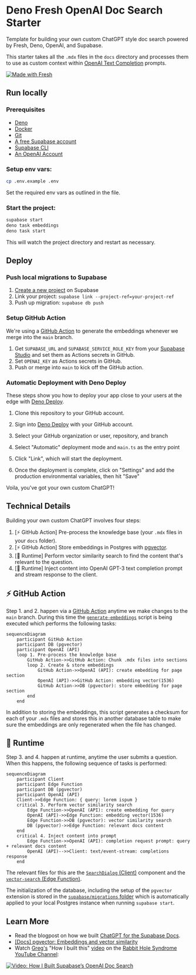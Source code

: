 # Deno Fresh OpenAI Doc Search Starter

Template for building your own custom ChatGPT style doc search powered by Fresh,
Deno, OpenAI, and Supabase.

This starter takes all the `.mdx` files in the `docs` directory and processes
them to use as custom context within
[OpenAI Text Completion](https://platform.openai.com/docs/guides/completion)
prompts.

[![Made with Fresh](https://fresh.deno.dev/fresh-badge.svg)](https://fresh.deno.dev)

## Run locally

### Prerequisites

- [Deno](https://deno.com/manual/getting_started/installation)
- [Docker](https://docs.docker.com/engine/install/)
- [Git](https://github.com/git-guides/install-git)
- [A free Supabase account](https://supabase.com)
- [Supabase CLI](https://supabase.com/docs/guides/cli)
- [An OpenAI Account](https://platform.openai.com/signup/)

### Setup env vars:

```bash
cp .env.example .env
```

Set the required env vars as outlined in the file.

### Start the project:

```bash
supabase start
deno task embeddings
deno task start
```

This will watch the project directory and restart as necessary.

## Deploy

### Push local migrations to Supabase

1. [Create a new project](https://app.supabase.com/projects) on Supabase
2. Link your project: `supabase link --project-ref=your-project-ref`
3. Push up migration: `supabase db push`

### Setup GitHub Action

We're using a [GitHub Action](./.github/workflows/generate-embeddings.yaml) to
generate the embeddings whenever we merge into the `main` branch.

1. Get `SUPABASE_URL` and `SUPABASE_SERVICE_ROLE_KEY` from your
   [Supabase Studio](https://app.supabase.com/project/_/settings/api) and set
   them as Actions secrets in GitHub.
2. Set `OPENAI_KEY` as Actions secrets in GitHub.
3. Push or merge into `main` to kick off the GitHub action.

### Automatic Deployment with Deno Deploy

These steps show you how to deploy your app close to your users at the edge with
[Deno Deploy](https://deno.com/deploy).

1. Clone this repository to your GitHub account.

2. Sign into [Deno Deploy](https://dash.deno.com) with your GitHub account.

3. Select your GitHub organization or user, repository, and branch

4. Select "Automatic" deployment mode and `main.ts` as the entry point

5. Click "Link", which will start the deployment.

6. Once the deployment is complete, click on "Settings" and add the production
   environmental variables, then hit "Save"

Voila, you've got your own custom ChatGPT!

## Technical Details

Building your own custom ChatGPT involves four steps:

1. [⚡️ GitHub Action] Pre-process the knowledge base (your `.mdx` files in your
   `docs` folder).
2. [⚡️ GitHub Action] Store embeddings in Postgres with
   [pgvector](https://supabase.com/docs/guides/database/extensions/pgvector).
3. [🏃 Runtime] Perform vector similarity search to find the content that's
   relevant to the question.
4. [🏃 Runtime] Inject content into OpenAI GPT-3 text completion prompt and
   stream response to the client.

## ⚡️ GitHub Action

Step 1. and 2. happen via a
[GitHub Action](./.github/workflows/generate-embeddings.yaml) anytime we make
changes to the `main` branch. During this time the
[`generate-embeddings`](./tools/generate-embeddings.ts) script is being executed
which performs the following tasks:

```mermaid
sequenceDiagram
    participant GitHub Action
    participant DB (pgvector)
    participant OpenAI (API)
    loop 1. Pre-process the knowledge base
        GitHub Action->>GitHub Action: Chunk .mdx files into sections
        loop 2. Create & store embeddings
            GitHub Action->>OpenAI (API): create embedding for page section
            OpenAI (API)->>GitHub Action: embedding vector(1536)
            GitHub Action->>DB (pgvector): store embedding for page section
        end
    end
```

In addition to storing the embeddings, this script generates a checksum for each
of your `.mdx` files and stores this in another database table to make sure the
embeddings are only regenerated when the file has changed.

## 🏃 Runtime

Step 3. and 4. happen at runtime, anytime the user submits a question. When this
happens, the following sequence of tasks is performed:

```mermaid
sequenceDiagram
    participant Client
    participant Edge Function
    participant DB (pgvector)
    participant OpenAI (API)
    Client->>Edge Function: { query: lorem ispum }
    critical 3. Perform vector similarity search
        Edge Function->>OpenAI (API): create embedding for query
        OpenAI (API)->>Edge Function: embedding vector(1536)
        Edge Function->>DB (pgvector): vector similarity search
        DB (pgvector)->>Edge Function: relevant docs content
    end
    critical 4. Inject content into prompt
        Edge Function->>OpenAI (API): completion request prompt: query + relevant docs content
        OpenAI (API)-->>Client: text/event-stream: completions response
    end
```

The relevant files for this are the
[`SearchDialog` (Client)](./islands/SearchDialog.tsx) component and the
[`vector-search` (Edge Function)](./routes/api/vector-search.ts).

The initialization of the database, including the setup of the `pgvector`
extension is stored in the
[`supabase/migrations` folder](./supabase/migrations/) which is automatically
applied to your local Postgres instance when running `supabase start`.

## Learn More

- Read the blogpost on how we built
  [ChatGPT for the Supabase Docs](https://supabase.com/blog/chatgpt-supabase-docs).
- [[Docs] pgvector: Embeddings and vector similarity](https://supabase.com/docs/guides/database/extensions/pgvector)
- Watch [Greg's](https://twitter.com/ggrdson) "How I built this"
  [video](https://youtu.be/Yhtjd7yGGGA) on the
  [Rabbit Hole Syndrome YouTube Channel](https://www.youtube.com/@RabbitHoleSyndrome):

[![Video: How I Built Supabase’s OpenAI Doc Search](https://img.youtube.com/vi/Yhtjd7yGGGA/0.jpg)](https://www.youtube.com/watch?v=Yhtjd7yGGGA)
